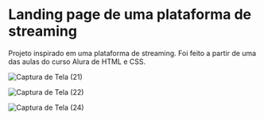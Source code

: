 # Landing page de uma plataforma de streaming
Projeto inspirado em uma plataforma de streaming. Foi feito a partir de uma das aulas do curso Alura de HTML e CSS.


![Captura de Tela (21)](https://github.com/user-attachments/assets/e9a06309-ed85-41e8-84a5-c3153dca6dd6)

![Captura de Tela (22)](https://github.com/user-attachments/assets/844464f4-a21a-4e3c-b555-7f54db141fca)


![Captura de Tela (24)](https://github.com/user-attachments/assets/fe4031d7-5fc3-479c-a4ff-8c595e713680)

